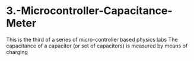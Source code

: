 # 3.-Microcontroller-Capacitance-Meter

This is the third of a series of micro-controller based physics labs
The capacitance of a capacitor (or set of capacitors) is measured
by means of charging 
